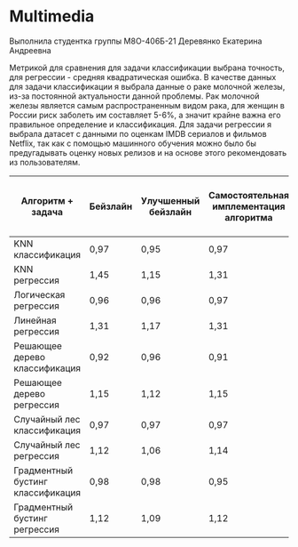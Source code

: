 # Multimedia

Выполнила студентка группы М8О-406Б-21 Деревянко Екатерина Андреевна

Метрикой для сравнения для задачи классификации выбрана точность, для регрессии - средняя квадратическая ошибка.
В качестве данных для задачи классификации я выбрала данные о раке молочной железы, из-за постоянной актуальности данной проблемы. Рак молочной железы является самым распространенным видом рака, для женщин в России риск заболеть им составляет 5-6%, а значит крайне важна его правильное определение и классификация.
Для задачи регрессии я выбрала датасет с данными по оценкам IMDB сериалов и фильмов Netflix, так как с помощью машинного обучения можно было бы предугадывать оценку новых релизов и на основе этого рекомендовать из пользователям.

| Алгоритм + задача  | Бейзлайн |Улучшенный бейзлайн|Самостоятельная имплементация алгоритма|Самостоятельная имплементация алгоритма улучшенный бейзлайн|
| ------------- | ------------- |-------------|-------------|-------------|
|KNN классификация|0,97|0,95|0,97|0,97|
|KNN регрессия|1,45|1,15|1,31|1,15|
|Логическая регрессия|0,96|0,96|0,97|0,99|
|Линейная регрессия|1,31|1,17|1,31|1,17|
|Решающее дерево классификация|0,92|0,96|0,91|0,93|
|Решающее дерево регрессия|1,15|1,12|1,15|1,12|
|Случайный лес классификация|0,97|0,97|0,97|0,97|
|Случайный лес регрессия|1,12|1,06|1,14|1,09|
|Градментный бустинг классификация|0,98|0,98|0,95|0,95|
|Градментный бустинг регрессия|1,12|1,09|1,12|1,07|
